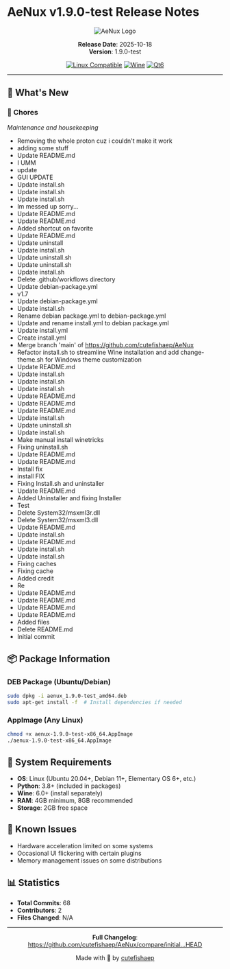 # AeNux v1.9.0-test Release Notes

<div align="center">

![AeNux Logo](https://github.com/cutefishaep/AeNux/blob/main/asset/logo.png)

**Release Date**: 2025-10-18  
**Version**: 1.9.0-test

[![Linux Compatible](https://img.shields.io/badge/Linux-Compatible-brightgreen?style=for-the-badge&logo=linux)](https://www.linux.org)
[![Wine](https://img.shields.io/badge/Wine-Compatible-7e0202?style=for-the-badge&logo=wine)](https://www.winehq.org)
[![Qt6](https://img.shields.io/badge/Qt6-GUI-41cd52?style=for-the-badge&logo=qt)](https://www.qt.io)

</div>

---

## 🎉 What's New

### 🔧 Chores

*Maintenance and housekeeping*

- Removing the whole proton cuz i couldn't make it work
- adding some stuff
- Update README.md
- I UMM
- update
- GUI UPDATE
- Update install.sh
- Update install.sh
- Update install.sh
- Im messed up sorry...
- Update README.md
- Update README.md
- Added shortcut on favorite
- Update README.md
- Update uninstall
- Update install.sh
- Update uninstall.sh
- Update uninstall.sh
- Update install.sh
- Delete .github/workflows directory
- Update debian-package.yml
- v1.7
- Update debian-package.yml
- Update install.sh
- Rename debian package.yml to debian-package.yml
- Update and rename install.yml to debian package.yml
- Update install.yml
- Create install.yml
- Merge branch 'main' of https://github.com/cutefishaep/AeNux
- Refactor install.sh to streamline Wine installation and add change-theme.sh for Windows theme customization
- Update README.md
- Update install.sh
- Update install.sh
- Update install.sh
- Update README.md
- Update README.md
- Update README.md
- Update install.sh
- Update uninstall.sh
- Update install.sh
- Make manual install winetricks
- Fixing uninstall.sh
- Update README.md
- Update README.md
- Install fix
- install FIX
- Fixing Install.sh and uninstaller
- Update README.md
- Added Uninstaller and fixing Installer
- Test
- Delete System32/msxml3r.dll
- Delete System32/msxml3.dll
- Update README.md
- Update install.sh
- Update README.md
- Update install.sh
- Update install.sh
- Fixing caches
- Fixing cache
- Added credit
- Re
- Update README.md
- Update README.md
- Update README.md
- Update README.md
- Added files
- Delete README.md
- Initial commit

## 📦 Package Information

### DEB Package (Ubuntu/Debian)
```bash
sudo dpkg -i aenux_1.9.0-test_amd64.deb
sudo apt-get install -f  # Install dependencies if needed
```

### AppImage (Any Linux)
```bash
chmod +x aenux-1.9.0-test-x86_64.AppImage
./aenux-1.9.0-test-x86_64.AppImage
```

## 🔧 System Requirements

- **OS**: Linux (Ubuntu 20.04+, Debian 11+, Elementary OS 6+, etc.)
- **Python**: 3.8+ (included in packages)
- **Wine**: 6.0+ (install separately)
- **RAM**: 4GB minimum, 8GB recommended
- **Storage**: 2GB free space

## 🐛 Known Issues

- Hardware acceleration limited on some systems
- Occasional UI flickering with certain plugins
- Memory management issues on some distributions

## 📊 Statistics

- **Total Commits**: 68
- **Contributors**: 2
- **Files Changed**: N/A

---

<div align="center">

**Full Changelog**: https://github.com/cutefishaep/AeNux/compare/initial...HEAD

Made with 🎃 by [cutefishaep](https://github.com/cutefishaep)

</div>
